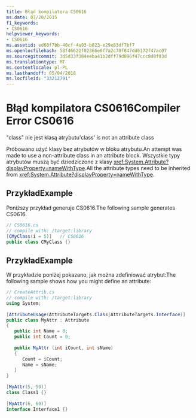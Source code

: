 ```yaml
---
title: Błąd kompilatora CS0616
ms.date: 07/20/2015
f1_keywords:
- CS0616
helpviewer_keywords:
- CS0616
ms.assetid: ed60f7bb-40cf-4a93-b823-e29e83df7bf7
ms.openlocfilehash: 58f46622f02366e6f7a2c70f847dd6172f47ac07
ms.sourcegitcommit: 3d5d33f384eeba41b2dff79d096f47ccc8d8f03d
ms.translationtype: MT
ms.contentlocale: pl-PL
ms.lasthandoff: 05/04/2018
ms.locfileid: "33212791"
---
```

# <a name="compiler-error-cs0616"></a><span data-ttu-id="8dff0-102">Błąd kompilatora CS0616</span><span class="sxs-lookup"><span data-stu-id="8dff0-102">Compiler Error CS0616</span></span>
<span data-ttu-id="8dff0-103">"class" nie jest klasą atrybutu</span><span class="sxs-lookup"><span data-stu-id="8dff0-103">'class' is not an attribute class</span></span>  
  
 <span data-ttu-id="8dff0-104">Próbowano użyć klasy bez atrybutów w bloku atrybutu.</span><span class="sxs-lookup"><span data-stu-id="8dff0-104">An attempt was made to use a non-attribute class in an attribute block.</span></span> <span data-ttu-id="8dff0-105">Wszystkie typy atrybutów muszą być dziedziczone z klasy <xref:System.Attribute?displayProperty=nameWithType>.</span><span class="sxs-lookup"><span data-stu-id="8dff0-105">All the attribute types need to be inherited from <xref:System.Attribute?displayProperty=nameWithType>.</span></span>  
  
## <a name="example"></a><span data-ttu-id="8dff0-106">Przykład</span><span class="sxs-lookup"><span data-stu-id="8dff0-106">Example</span></span>  
 <span data-ttu-id="8dff0-107">Poniższy przykład generuje CS0616.</span><span class="sxs-lookup"><span data-stu-id="8dff0-107">The following sample generates CS0616.</span></span>  
  
```csharp  
// CS0616.cs  
// compile with: /target:library  
[CMyClass(i = 5)]   // CS0616  
public class CMyClass {}  
```  
  
## <a name="example"></a><span data-ttu-id="8dff0-108">Przykład</span><span class="sxs-lookup"><span data-stu-id="8dff0-108">Example</span></span>  
 <span data-ttu-id="8dff0-109">W przykładzie poniżej pokazano, jak można zdefiniować atrybut:</span><span class="sxs-lookup"><span data-stu-id="8dff0-109">The following sample shows how you might define an attribute:</span></span>  
  
```csharp  
// CreateAttrib.cs  
// compile with: /target:library  
using System;  
  
[AttributeUsage(AttributeTargets.Class|AttributeTargets.Interface)]  
public class MyAttr : Attribute  
{  
   public int Name = 0;  
   public int Count = 0;  
  
   public MyAttr (int iCount, int sName)  
   {  
      Count = iCount;  
      Name = sName;  
   }  
}  
  
[MyAttr(5, 50)]  
class Class1 {}  
  
[MyAttr(6, 60)]  
interface Interface1 {}  
```
